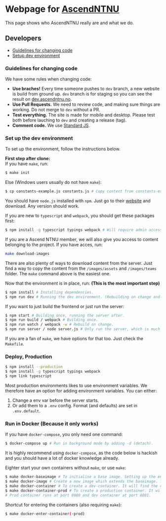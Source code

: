 # Webpage for [AscendNTNU](http://ascendntnu.no)

This page shows who AscendNTNU really are and what we do.

## Developers

- [Guidelines for changing code](#guidelines-for-changing-code)
- [Setup dev environment](#set-up-the-dev-environment)

### Guidelines for changing code

We have some rules when changing code:
- **Use braches!** Every time someone pushes to `dev` branch, a new website is build from ground up. `dev` branch is for staging so you can see the result on [dev.ascendntnu.no](https://dev.ascendntnu.no).
- **Use Pull Requests.** We need to review code, and making sure things are working. Do not merge to `dev` without a PR.
- **Test everything.** The site is made for mobile and desktop. Please test both before lauching to `dev` and creating a release (tag).
- **Comment code.** We use [Standard JS](https://standardjs.com/).

### Set up the dev environment

To set up the environment, follow the instructions below.

**First step after clone:**  
If you have `make`, run:

```bash
$ make init
```

Else (Windows users usually do not have `make`):

```bash
$ cp constants-example.js constants.js # Copy content from constants-example.js into constants.js
```

You should have `node.js` installed with `npm`. Just go to their [website](https://nodejs.org) and download. Any version should work.

If you are new to `typescript` and `webpack`, you should get these packages first:

```bash
$ npm install -g typescript typings webpack # Will require admin access
```

If you are a Ascend NTNU member, we will also give you access to content belonging to the project. If you have acces, run:

```bash
make download-images
```

There are also plenty of ways to download content from the server. Just find a way to copy the content from the `/images/assets` and `/images/teams` folder. The `make` command above is the easiest one.

Now that the environment is in place, run: **(This is the most important step)**

```bash
$ npm install # Installing dependencies.
$ npm run dev # Running the dev environment. (Rebuilding on change and running server)
```

If you want to just build the frontend or just run the server:

```bash
$ npm start # Building once, running the server after.
$ npm run build / webpack # Building once.
$ npm run watch / webpack -w # Rebuild on change.
$ npm run server / node server.js # Only run the server, which is much faster when testing server.js.
```

If you are a fan of `make`, we have options for that too. Just check the `Makefile`.

### Deploy, Production

```bash
$ npm install --production
$ npm install -g typescript typings webpack
$ npm link typescript
```

Most production environments likes to use environment variables. We therefore have an option for adding environment variables. You can either:
1. Change a env var before the server starts.
2. Or add them to a `.env` config. Format (and defaults) are set in `.env.default`.

### Run in Docker (Because it only works)

If you have `docker-compose`, you only need one command:

```bash
$ docker-compose up # Run in background mode by adding -d (detach).
```

It is highly recommend using `docker-compose`, as the code below is hackish and you should have a lot of docker knowledge already.

Eighter start your own containers without `make`, or use `make`:

```bash
$ make docker-baseimage # To initialise a base image. Setting up the environment. It is only needed once.
$ make docker-image # Create a new image which extends the baseimage. This one is way faster.
$ make docker-container # To create a dev-container. It will find the old and replace if nessesary.
$ make docker-container-prod # To create a production container. It will find the old  production and replace if nessesary.
# Prod container runs at port 8080 and dev container at port 8081.
```

Shortcut for entering the containers (also requiring `make`):

```bash
$ make docker-enter-container(-prod)
```
